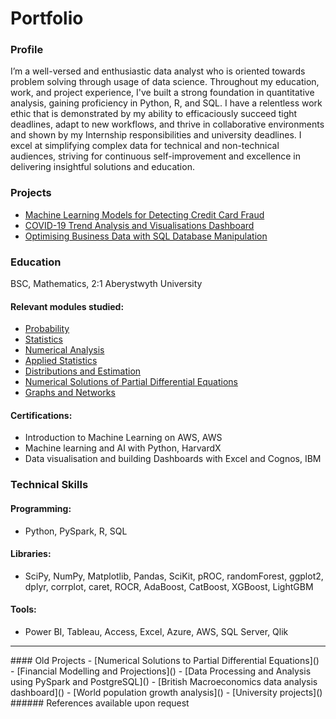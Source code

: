 # Portfolio

### Profile
I’m a well-versed and enthusiastic data analyst who is oriented towards problem solving through usage of data science. Throughout my education, work, and project experience, I've built a strong foundation in quantitative analysis, gaining proficiency in Python, R, and SQL. I have a relentless work ethic that is demonstrated by my ability to efficaciously succeed tight deadlines, adapt to new workflows, and thrive in collaborative environments and shown by my Internship responsibilities and university deadlines. I excel at simplifying complex data for technical and non-technical audiences, striving for continuous self-improvement and excellence in delivering insightful solutions and education.

### Projects
- [Machine Learning Models for Detecting Credit Card Fraud]()
- [COVID-19 Trend Analysis and Visualisations Dashboard]()
- [Optimising Business Data with SQL Database Manipulation]() 


### Education
BSC, Mathematics, 2:1  Aberystwyth University
#### Relevant modules studied:
- [Probability](https://www.aber.ac.uk/en/modules/deptcurrent/MA10310/AB1/)
- [Statistics](https://www.aber.ac.uk/en/modules/deptcurrent/MA11310/AB2/)
- [Numerical Analysis](https://www.aber.ac.uk/en/modules/deptcurrent/MA25220/)
- [Applied Statistics](https://www.aber.ac.uk/en/modules/deptcurrent/MA26600/AB1/)
- [Distributions and Estimation](https://www.aber.ac.uk/en/modules/deptcurrent/MA26010/AB1/)
- [Numerical Solutions of Partial Differential Equations](https://www.aber.ac.uk/en/modules/2021/MA34710/)
- [Graphs and Networks](https://www.aber.ac.uk/en/modules/deptcurrent/MA32410/AB2/)


#### Certifications:
- Introduction to Machine Learning on AWS, AWS
- Machine learning and AI with Python, HarvardX
- Data visualisation and building Dashboards with Excel and Cognos, IBM

### Technical Skills

#### Programming: 
- Python, PySpark, R, SQL

#### Libraries: 
- SciPy, NumPy, Matplotlib, Pandas, SciKit, pROC, randomForest, ggplot2, dplyr, corrplot, caret, ROCR, AdaBoost, CatBoost, XGBoost, LightGBM

#### Tools: 
- Power BI, Tableau, Access, Excel, Azure, AWS, SQL Server, Qlik

<hr size=20>
#### Old Projects
- [Numerical Solutions to Partial Differential Equations]()
- [Financial Modelling and Projections]()
- [Data Processing and Analysis using PySpark and PostgreSQL]()
- [British Macroeconomics data analysis dashboard]()
- [World population growth analysis]()
- [University projects]()
###### References available upon request


